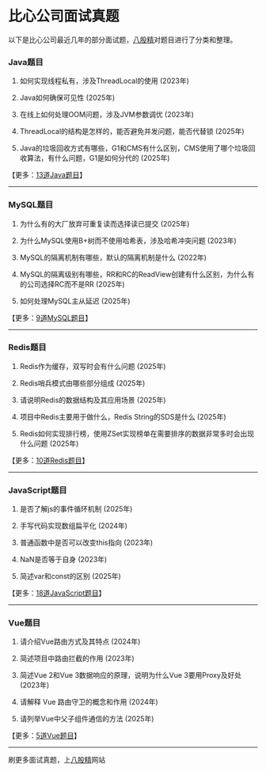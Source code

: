 # 比心公司面试真题

以下是比心公司最近几年的部分面试题，[八股精](https://www.bagujing.com)对题目进行了分类和整理。

### Java题目

1. 如何实现线程私有，涉及ThreadLocal的使用 (2023年) 

2. Java如何确保可见性 (2025年) 

3. 在线上如何处理OOM问题，涉及JVM参数调优 (2023年) 

4. ThreadLocal的结构是怎样的，能否避免并发问题，能否代替锁 (2025年) 

5. Java的垃圾回收方式有哪些，G1和CMS有什么区别，CMS使用了哪个垃圾回收算法，有什么问题，G1是如何分代的 (2025年) 

【更多：[13道Java题目](https://www.bagujing.com/companies)】


---

### MySQL题目

1. 为什么有的大厂放弃可重复读而选择读已提交 (2025年) 

2. 为什么MySQL使用B+树而不使用哈希表，涉及哈希冲突问题 (2023年) 

3. MySQL的隔离机制有哪些，默认的隔离机制是什么 (2022年) 

4. MySQL的隔离级别有哪些，RR和RC的ReadView创建有什么区别，为什么有的公司选择RC而不是RR (2025年) 

5. 如何处理MySQL主从延迟 (2025年) 

【更多：[9道MySQL题目](https://www.bagujing.com/companies)】


---

### Redis题目

1. Redis作为缓存，双写时会有什么问题 (2025年) 

2. Redis哨兵模式由哪些部分组成 (2025年) 

3. 请说明Redis的数据结构及其应用场景 (2025年) 

4. 项目中Redis主要用于做什么，Redis String的SDS是什么 (2025年) 

5. Redis如何实现排行榜，使用ZSet实现榜单在需要排序的数据非常多时会出现什么问题 (2025年) 

【更多：[10道Redis题目](https://www.bagujing.com/companies)】


---

### JavaScript题目

1. 是否了解js的事件循环机制 (2025年) 

2. 手写代码实现数组扁平化 (2024年) 

3. 普通函数中是否可以改变this指向 (2023年) 

4. NaN是否等于自身 (2023年) 

5. 简述var和const的区别 (2025年) 

【更多：[18道JavaScript题目](https://www.bagujing.com/companies)】


---

### Vue题目

1. 请介绍Vue路由方式及其特点 (2024年) 

2. 简述项目中路由拦截的作用 (2023年) 

3. 简述Vue 2和Vue 3数据响应的原理，说明为什么Vue 3要用Proxy及好处 (2023年) 

4. 请解释 Vue 路由守卫的概念和作用 (2024年) 

5. 请列举Vue中父子组件通信的方法 (2025年) 

【更多：[5道Vue题目](https://www.bagujing.com/companies)】


---

刷更多面试真题，上[八股精](https://www.bagujing.com)网站